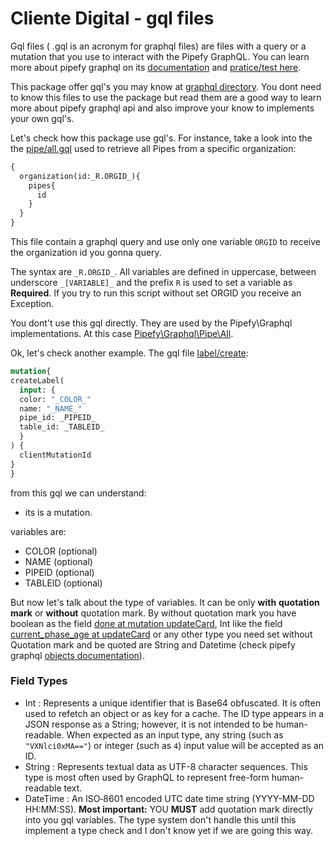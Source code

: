 # Cliente Digital  - gql files

Gql files ( .gql is an acronym for graphql files) are files with a query or a mutation that you use to interact with the Pipefy GraphQL. You can learn more about pipefy graphql on its [documentation](https://api-docs.pipefy.com/reference/overview/Card/) and [pratice/test here](https://api.pipefy.com/graphiql).

This package offer gql's you may know at [graphql directory](https://github.com/cliente-digital/pipefy/tree/main/.pipefy/graphql). You dont need to know this files to use the package but read them are a good way to learn more about pipefy graphql api and also improve your know to implements your own gql's.

Let's check how this package use gql's. For instance, take a look into the
the [pipe/all.gql](https://github.com/cliente-digital/pipefy/blob/main/.pipefy/graphql/pipe/all.gql) used to retrieve all Pipes from a specific organization:

```graphql
{
  organization(id:_R.ORGID_){
    pipes{
      id
    }
  }
}
```

This file contain a graphql query and use only one variable ```ORGID``` to receive the organization id you gonna query.

The syntax are ```_R.ORGID_```. All variables are defined in uppercase,  between underscore ```_[VARIABLE]_```  and the prefix ```R``` is used to set a variable as **Required**. If you try to run this script without set ORGID you receive an Exception.

You dont't use this gql directly. They are used by the Pipefy\Graphql implementations. At this case [Pipefy\Graphql\Pipe\All](https://github.com/cliente-digital/pipefy/blob/main/src/Graphql/Pipe/All.php).



Ok, let's check another example. The gql file [label/create](https://github.com/cliente-digital/pipefy/blob/main/.pipefy/graphql/label/create.gql):

```graphQL
mutation{
createLabel(
  input: {
  color: "_COLOR_"
  name: "_NAME_"
  pipe_id: _PIPEID_
  table_id: _TABLEID_
  }
) {
  clientMutationId
}
}
```

from this gql we can understand:

- its is a mutation.

variables are:
- COLOR (optional)
- NAME (optional)
- PIPEID (optional)
- TABLEID (optional)

But now let's talk about the type of variables. It can be only **with** **quotation mark** or **without** quotation mark. By without quotation mark you have boolean as the field [done at mutation updateCard](https://api-docs.pipefy.com/reference/objects/Card/), Int like the field [current_phase_age at updateCard](https://api-docs.pipefy.com/reference/objects/Card/) or any other type you need set without Quotation mark  and be quoted are String and Datetime (check pipefy graphql [objects documentation](https://api-docs.pipefy.com/reference/objects/AppAttachment/)).

### Field Types

- Int : Represents a unique identifier that is Base64 obfuscated. It is often used to refetch an object or as key for a cache. The ID type appears in a JSON response as a String; however, it is not intended to be human-readable. When expected as an input type, any string (such as `"VXNlci0xMA=="`) or integer (such as `4`) input value will be accepted as an ID.
- String : Represents textual data as UTF-8 character sequences. This type is most often used by GraphQL to represent free-form human-readable text.
- DateTime : An ISO‐8601 encoded UTC date time string (YYYY-MM-DD HH:MM:SS).
**Most important:** YOU **MUST** add quotation mark directly into you gql variables. The type system  don't handle this until this implement a type check and I don't know yet if we are going this way.
